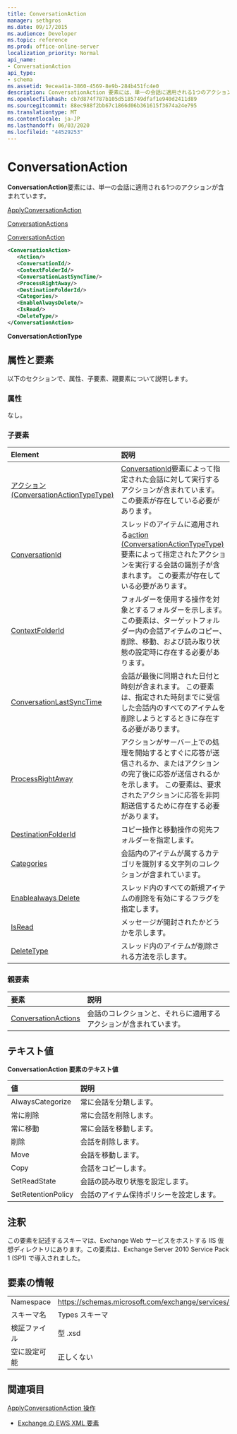 ```yaml
---
title: ConversationAction
manager: sethgros
ms.date: 09/17/2015
ms.audience: Developer
ms.topic: reference
ms.prod: office-online-server
localization_priority: Normal
api_name:
- ConversationAction
api_type:
- schema
ms.assetid: 9ecea41a-3860-4569-8e9b-284b451fc4e0
description: ConversationAction 要素には、単一の会話に適用される1つのアクションが含まれています。
ms.openlocfilehash: cb7d874f787b105d5185749dfaf1e940d2411d89
ms.sourcegitcommit: 88ec988f2bb67c1866d06b361615f3674a24e795
ms.translationtype: MT
ms.contentlocale: ja-JP
ms.lasthandoff: 06/03/2020
ms.locfileid: "44529253"
---
```

# <a name="conversationaction"></a>ConversationAction

**ConversationAction**要素には、単一の会話に適用される1つのアクションが含まれています。 
  
[ApplyConversationAction](applyconversationaction.md)
  
[ConversationActions](conversationactions.md)
  
[ConversationAction](conversationaction.md)
  
```XML
<ConversationAction>
   <Action/>
   <ConversationId/>
   <ContextFolderId/>
   <ConversationLastSyncTime/>
   <ProcessRightAway/>
   <DestinationFolderId/>
   <Categories/>
   <EnableAlwaysDelete/>
   <IsRead/>
   <DeleteType/>
</ConversationAction>
```

 **ConversationActionType**
## <a name="attributes-and-elements"></a>属性と要素

以下のセクションで、属性、子要素、親要素について説明します。
  
### <a name="attributes"></a>属性

なし。
  
### <a name="child-elements"></a>子要素

|**Element**|**説明**|
|:-----|:-----|
|[アクション (ConversationActionTypeType)](action-conversationactiontypetype.md) <br/> |[ConversationId](conversationid.md)要素によって指定された会話に対して実行するアクションが含まれています。 この要素が存在している必要があります。  <br/> |
|[ConversationId](conversationid.md) <br/> |スレッドのアイテムに適用される[action (ConversationActionTypeType)](action-conversationactiontypetype.md)要素によって指定されたアクションを実行する会話の識別子が含まれます。 この要素が存在している必要があります。  <br/> |
|[ContextFolderId](contextfolderid.md) <br/> |フォルダーを使用する操作を対象とするフォルダーを示します。 この要素は、ターゲットフォルダー内の会話アイテムのコピー、削除、移動、および読み取り状態の設定時に存在する必要があります。  <br/> |
|[ConversationLastSyncTime](conversationlastsynctime.md) <br/> |会話が最後に同期された日付と時刻が含まれます。 この要素は、指定された時刻までに受信した会話内のすべてのアイテムを削除しようとするときに存在する必要があります。  <br/> |
|[ProcessRightAway](processrightaway.md) <br/> |アクションがサーバー上での処理を開始するとすぐに応答が送信されるか、またはアクションの完了後に応答が送信されるかを示します。 この要素は、要求されたアクションに応答を非同期送信するために存在する必要があります。  <br/> |
|[DestinationFolderId](destinationfolderid.md) <br/> |コピー操作と移動操作の宛先フォルダーを指定します。  <br/> |
|[Categories](categories-ex15websvcsotherref.md) <br/> |会話内のアイテムが属するカテゴリを識別する文字列のコレクションが含まれています。  <br/> |
|[Enablealways Delete](enablealwaysdelete.md) <br/> |スレッド内のすべての新規アイテムの削除を有効にするフラグを指定します。  <br/> |
|[IsRead](isread.md) <br/> |メッセージが開封されたかどうかを示します。  <br/> |
|[DeleteType](deletetype.md) <br/> |スレッド内のアイテムが削除される方法を示します。  <br/> |
   
### <a name="parent-elements"></a>親要素

|**要素**|**説明**|
|:-----|:-----|
|[ConversationActions](conversationactions.md) <br/> |会話のコレクションと、それらに適用するアクションが含まれています。  <br/> |
   
## <a name="text-value"></a>テキスト値

**ConversationAction 要素のテキスト値**

|**値**|**説明**|
|:-----|:-----|
|AlwaysCategorize  <br/> |常に会話を分類します。  <br/> |
|常に削除  <br/> |常に会話を削除します。  <br/> |
|常に移動  <br/> |常に会話を移動します。  <br/> |
|削除  <br/> |会話を削除します。  <br/> |
|Move  <br/> |会話を移動します。  <br/> |
|Copy  <br/> |会話をコピーします。  <br/> |
|SetReadState  <br/> |会話の読み取り状態を設定します。  <br/> |
|SetRetentionPolicy  <br/> |会話のアイテム保持ポリシーを設定します。  <br/> |
   
## <a name="remarks"></a>注釈

この要素を記述するスキーマは、Exchange Web サービスをホストする IIS 仮想ディレクトリにあります。この要素は、Exchange Server 2010 Service Pack 1 (SP1) で導入されました。
  
## <a name="element-information"></a>要素の情報

|||
|:-----|:-----|
|Namespace  <br/> |https://schemas.microsoft.com/exchange/services/2006/types  <br/> |
|スキーマ名  <br/> |Types スキーマ  <br/> |
|検証ファイル  <br/> |型 .xsd  <br/> |
|空に設定可能  <br/> |正しくない  <br/> |
   
## <a name="see-also"></a>関連項目



[ApplyConversationAction 操作](applyconversationaction-operation.md)


- [Exchange の EWS XML 要素](ews-xml-elements-in-exchange.md)

